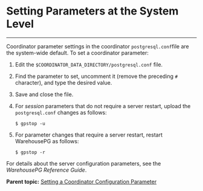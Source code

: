 # Setting Parameters at the System Level
---

Coordinator parameter settings in the coordinator `postgresql.conf`file are the system-wide default. To set a coordinator parameter:

1.  Edit the `$COORDINATOR_DATA_DIRECTORY/postgresql.conf` file.
2.  Find the parameter to set, uncomment it \(remove the preceding `#` character\), and type the desired value.
3.  Save and close the file.
4.  For *session* parameters that do not require a server restart, upload the `postgresql.conf` changes as follows:

    ```
    $ gpstop -u
    ```

5.  For parameter changes that require a server restart, restart WarehousePG as follows:

    ```
    $ gpstop -r
    ```


For details about the server configuration parameters, see the *WarehousePG Reference Guide*.

**Parent topic:** [Setting a Coordinator Configuration Parameter](../topics/g-setting-a-coordinator-configuration-parameter.html)

